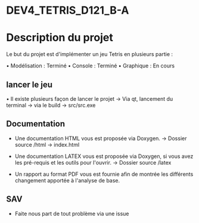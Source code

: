 # DEV4_TETRIS_D121_B-A

# Description du projet

Le but du projet est d'implémenter un jeu Tetris en plusieurs partie :

 • Modélisation : Terminé
 • Console : Terminé
 • Graphique : En cours

## lancer le jeu 

 • Il existe plusieurs façon de lancer le projet 
 -> Via qt, lancement du terminal
 -> via le build -> src/src.exe
 

## Documentation


- Une documentation HTML vous est proposée via Doxygen.
 -> Dossier source /html -> index.html
- Une documentation LATEX vous est proposée via Doxygen, si vous avez les pré-requis et les outils pour l'ouvrir.
 -> Dossier source /latex
 
- Un rapport au format PDF vous est fournie afin de montrée les différents changement apportée à l'analyse de base.

## SAV

- Faite nous part de tout problème via une issue




